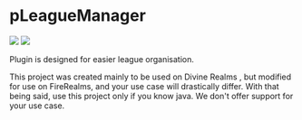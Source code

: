 # pLeagueManager
![](https://img.shields.io/github/license/pFireRealms/pLeagueManager.svg) ![](https://img.shields.io/github/files/pFireRealms/pLeagueManager.svg) 

Plugin is designed for easier league organisation.

This project was created mainly to be used on Divine Realms , but modified for use on FireRealms,  and your use case will drastically differ. With that being said, use this project only if you know java. We don't offer support for your use case.
